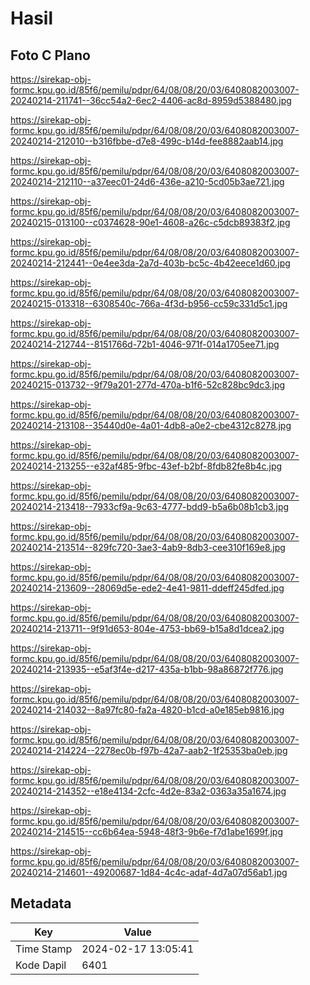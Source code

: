 # Hasil

## Foto C Plano

https://sirekap-obj-formc.kpu.go.id/85f6/pemilu/pdpr/64/08/08/20/03/6408082003007-20240214-211741--36cc54a2-6ec2-4406-ac8d-8959d5388480.jpg

https://sirekap-obj-formc.kpu.go.id/85f6/pemilu/pdpr/64/08/08/20/03/6408082003007-20240214-212010--b316fbbe-d7e8-499c-b14d-fee8882aab14.jpg

https://sirekap-obj-formc.kpu.go.id/85f6/pemilu/pdpr/64/08/08/20/03/6408082003007-20240214-212110--a37eec01-24d6-436e-a210-5cd05b3ae721.jpg

https://sirekap-obj-formc.kpu.go.id/85f6/pemilu/pdpr/64/08/08/20/03/6408082003007-20240215-013100--c0374628-90e1-4608-a26c-c5dcb89383f2.jpg

https://sirekap-obj-formc.kpu.go.id/85f6/pemilu/pdpr/64/08/08/20/03/6408082003007-20240214-212441--0e4ee3da-2a7d-403b-bc5c-4b42eece1d60.jpg

https://sirekap-obj-formc.kpu.go.id/85f6/pemilu/pdpr/64/08/08/20/03/6408082003007-20240215-013318--6308540c-766a-4f3d-b956-cc59c331d5c1.jpg

https://sirekap-obj-formc.kpu.go.id/85f6/pemilu/pdpr/64/08/08/20/03/6408082003007-20240214-212744--8151766d-72b1-4046-971f-014a1705ee71.jpg

https://sirekap-obj-formc.kpu.go.id/85f6/pemilu/pdpr/64/08/08/20/03/6408082003007-20240215-013732--9f79a201-277d-470a-b1f6-52c828bc9dc3.jpg

https://sirekap-obj-formc.kpu.go.id/85f6/pemilu/pdpr/64/08/08/20/03/6408082003007-20240214-213108--35440d0e-4a01-4db8-a0e2-cbe4312c8278.jpg

https://sirekap-obj-formc.kpu.go.id/85f6/pemilu/pdpr/64/08/08/20/03/6408082003007-20240214-213255--e32af485-9fbc-43ef-b2bf-8fdb82fe8b4c.jpg

https://sirekap-obj-formc.kpu.go.id/85f6/pemilu/pdpr/64/08/08/20/03/6408082003007-20240214-213418--7933cf9a-9c63-4777-bdd9-b5a6b08b1cb3.jpg

https://sirekap-obj-formc.kpu.go.id/85f6/pemilu/pdpr/64/08/08/20/03/6408082003007-20240214-213514--829fc720-3ae3-4ab9-8db3-cee310f169e8.jpg

https://sirekap-obj-formc.kpu.go.id/85f6/pemilu/pdpr/64/08/08/20/03/6408082003007-20240214-213609--28069d5e-ede2-4e41-9811-ddeff245dfed.jpg

https://sirekap-obj-formc.kpu.go.id/85f6/pemilu/pdpr/64/08/08/20/03/6408082003007-20240214-213711--9f91d653-804e-4753-bb69-b15a8d1dcea2.jpg

https://sirekap-obj-formc.kpu.go.id/85f6/pemilu/pdpr/64/08/08/20/03/6408082003007-20240214-213935--e5af3f4e-d217-435a-b1bb-98a86872f776.jpg

https://sirekap-obj-formc.kpu.go.id/85f6/pemilu/pdpr/64/08/08/20/03/6408082003007-20240214-214032--8a97fc80-fa2a-4820-b1cd-a0e185eb9816.jpg

https://sirekap-obj-formc.kpu.go.id/85f6/pemilu/pdpr/64/08/08/20/03/6408082003007-20240214-214224--2278ec0b-f97b-42a7-aab2-1f25353ba0eb.jpg

https://sirekap-obj-formc.kpu.go.id/85f6/pemilu/pdpr/64/08/08/20/03/6408082003007-20240214-214352--e18e4134-2cfc-4d2e-83a2-0363a35a1674.jpg

https://sirekap-obj-formc.kpu.go.id/85f6/pemilu/pdpr/64/08/08/20/03/6408082003007-20240214-214515--cc6b64ea-5948-48f3-9b6e-f7d1abe1699f.jpg

https://sirekap-obj-formc.kpu.go.id/85f6/pemilu/pdpr/64/08/08/20/03/6408082003007-20240214-214601--49200687-1d84-4c4c-adaf-4d7a07d56ab1.jpg


## Metadata

| Key        | Value               |
| ---------- | ------------------- |
| Time Stamp | 2024-02-17 13:05:41 |
| Kode Dapil | 6401                |



